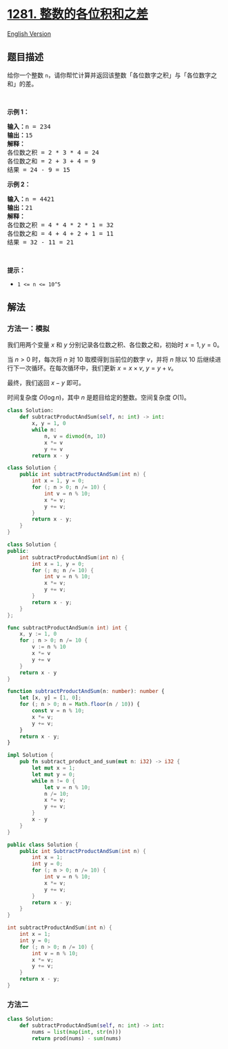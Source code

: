 # [1281. 整数的各位积和之差](https://leetcode.cn/problems/subtract-the-product-and-sum-of-digits-of-an-integer)

[English Version](/solution/1200-1299/1281.Subtract%20the%20Product%20and%20Sum%20of%20Digits%20of%20an%20Integer/README_EN.md)

<!-- tags:数学 -->

## 题目描述

<!-- 这里写题目描述 -->

<p>给你一个整数&nbsp;<code>n</code>，请你帮忙计算并返回该整数「各位数字之积」与「各位数字之和」的差。</p>

<p>&nbsp;</p>

<p><strong>示例 1：</strong></p>

<pre><strong>输入：</strong>n = 234
<strong>输出：</strong>15 
<strong>解释：</strong>
各位数之积 = 2 * 3 * 4 = 24 
各位数之和 = 2 + 3 + 4 = 9 
结果 = 24 - 9 = 15
</pre>

<p><strong>示例 2：</strong></p>

<pre><strong>输入：</strong>n = 4421
<strong>输出：</strong>21
<strong>解释： 
</strong>各位数之积 = 4 * 4 * 2 * 1 = 32 
各位数之和 = 4 + 4 + 2 + 1 = 11 
结果 = 32 - 11 = 21
</pre>

<p>&nbsp;</p>

<p><strong>提示：</strong></p>

<ul>
	<li><code>1 &lt;= n &lt;= 10^5</code></li>
</ul>

## 解法

### 方法一：模拟

我们用两个变量 $x$ 和 $y$ 分别记录各位数之积、各位数之和，初始时 $x=1,y=0$。

当 $n \gt 0$ 时，每次将 $n$ 对 $10$ 取模得到当前位的数字 $v$，并将 $n$ 除以 $10$ 后继续进行下一次循环。在每次循环中，我们更新 $x = x \times v$, $y = y + v$。

最终，我们返回 $x - y$ 即可。

时间复杂度 $O(\log n)$，其中 $n$ 是题目给定的整数。空间复杂度 $O(1)$。

<!-- tabs:start -->

```python
class Solution:
    def subtractProductAndSum(self, n: int) -> int:
        x, y = 1, 0
        while n:
            n, v = divmod(n, 10)
            x *= v
            y += v
        return x - y
```

```java
class Solution {
    public int subtractProductAndSum(int n) {
        int x = 1, y = 0;
        for (; n > 0; n /= 10) {
            int v = n % 10;
            x *= v;
            y += v;
        }
        return x - y;
    }
}
```

```cpp
class Solution {
public:
    int subtractProductAndSum(int n) {
        int x = 1, y = 0;
        for (; n; n /= 10) {
            int v = n % 10;
            x *= v;
            y += v;
        }
        return x - y;
    }
};
```

```go
func subtractProductAndSum(n int) int {
	x, y := 1, 0
	for ; n > 0; n /= 10 {
		v := n % 10
		x *= v
		y += v
	}
	return x - y
}
```

```ts
function subtractProductAndSum(n: number): number {
    let [x, y] = [1, 0];
    for (; n > 0; n = Math.floor(n / 10)) {
        const v = n % 10;
        x *= v;
        y += v;
    }
    return x - y;
}
```

```rust
impl Solution {
    pub fn subtract_product_and_sum(mut n: i32) -> i32 {
        let mut x = 1;
        let mut y = 0;
        while n != 0 {
            let v = n % 10;
            n /= 10;
            x *= v;
            y += v;
        }
        x - y
    }
}
```

```cs
public class Solution {
    public int SubtractProductAndSum(int n) {
        int x = 1;
        int y = 0;
        for (; n > 0; n /= 10) {
            int v = n % 10;
            x *= v;
            y += v;
        }
        return x - y;
    }
}
```

```c
int subtractProductAndSum(int n) {
    int x = 1;
    int y = 0;
    for (; n > 0; n /= 10) {
        int v = n % 10;
        x *= v;
        y += v;
    }
    return x - y;
}
```

<!-- tabs:end -->

### 方法二

<!-- tabs:start -->

```python
class Solution:
    def subtractProductAndSum(self, n: int) -> int:
        nums = list(map(int, str(n)))
        return prod(nums) - sum(nums)
```

<!-- tabs:end -->

<!-- end -->
